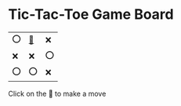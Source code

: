 # Tic-Tac-Toe Game Board
|   |   |   |
|---|---|---|
|⭕ |[🔎](OOXXXOOOX.md) |❌ |
|❌ |❌ |⭕ |
|⭕ |⭕ |❌ |

Click on the 🔎 to make a move